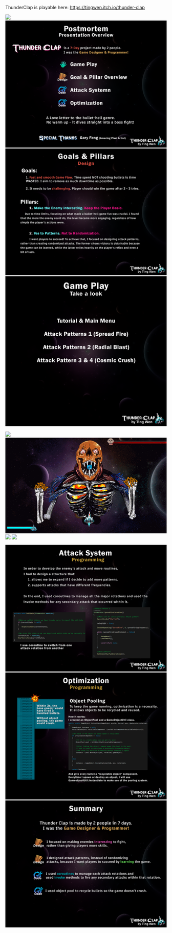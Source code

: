 ThunderClap is playable here: https://tingwen.itch.io/thunder-clap

![](Images/Gif/FullGamePlay.gif)
![](Images/00_Overview.png)
![](Images/01_GameDesign.png)
![](Images/02_GamePlay_Intro.png)

![](Images/Gif/TutorialIntro.gif)
![](Images/Gif/AttackPattern_SpreadFire.gif)
![](Images/Gif/AttackPattern_RadialBlast.gif)
![](Images/Gif/AttackPattern_CosmicRain.gif)

![](Images/03_AttackSystem.png)
![](Images/04_Optimization.png)
![](Images/05_Summary.png)
